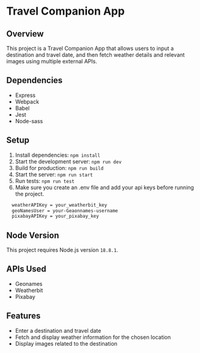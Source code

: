 # Travel Companion App

## Overview
This project is a Travel Companion App that allows users to input a destination and travel date, and then fetch weather details and relevant images using multiple external APIs.

## Dependencies
- Express
- Webpack
- Babel
- Jest
- Node-sass

## Setup
1. Install dependencies: `npm install`
2. Start the development server: `npm run dev`
3. Build for production: `npm run build`
4. Start the server: `npm run start`
5. Run tests: `npm run test`
6. Make sure you create an .env file and add your api keys before running the project.
```bash
  weatherAPIKey = your_weatherbit_key
  geoNamesUser = your-Geaonnames-username
  pixabayAPIKey = your_pixabay_key
```

## Node Version
This project requires Node.js version `18.8.1`.

## APIs Used
- Geonames
- Weatherbit
- Pixabay

## Features
- Enter a destination and travel date
- Fetch and display weather information for the chosen location
- Display images related to the destination

